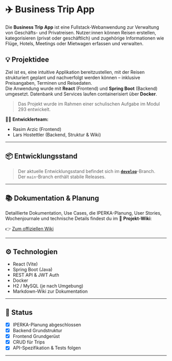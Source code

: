 # ✈️ Business Trip App

Die **Business Trip App** ist eine Fullstack-Webanwendung zur Verwaltung von Geschäfts- und Privatreisen. Nutzer:innen können Reisen erstellen, kategorisieren (privat oder geschäftlich) und zugehörige Informationen wie Flüge, Hotels, Meetings oder Mietwagen erfassen und verwalten.

## 💡 Projektidee

Ziel ist es, eine intuitive Applikation bereitzustellen, mit der Reisen strukturiert geplant und nachverfolgt werden können – inklusive Preisangaben, Terminen und Reisedaten.  
Die Anwendung wurde mit **React** (Frontend) und **Spring Boot** (Backend) umgesetzt. Datenbank und Services laufen containerisiert über **Docker**.

> Das Projekt wurde im Rahmen einer schulischen Aufgabe im Modul 293 entwickelt.

👨‍💻 **Entwicklerteam:**  
- Rasim Arzic (Frontend)  
- Lars Hostettler (Backend, Struktur & Wiki)

---

## 📦 Entwicklungsstand

> Der aktuelle Entwicklungsstand befindet sich im **[`develop`](https://github.com/JinraGit/travelManager/tree/develop)**-Branch.  
> Der `main`-Branch enthält stabile Releases.

---

## 📚 Dokumentation & Planung

Detaillierte Dokumentation, Use Cases, die IPERKA-Planung, User Stories, Wochenjournale und technische Details findest du im 📘 **Projekt-Wiki**:

👉 [Zum offiziellen Wiki](https://github.com/JinraGit/travelManager/wiki)

---

## ⚙️ Technologien

- React (Vite)
- Spring Boot (Java)
- REST API & JWT Auth
- Docker
- H2 / MySQL (je nach Umgebung)
- Markdown-Wiki zur Dokumentation

---

## 📌 Status

- [x] IPERKA-Planung abgeschlossen  
- [x] Backend Grundstruktur  
- [x] Frontend Grundgerüst  
- [x] CRUD für Trips  
- [X] API-Spezifikation & Tests folgen

---


